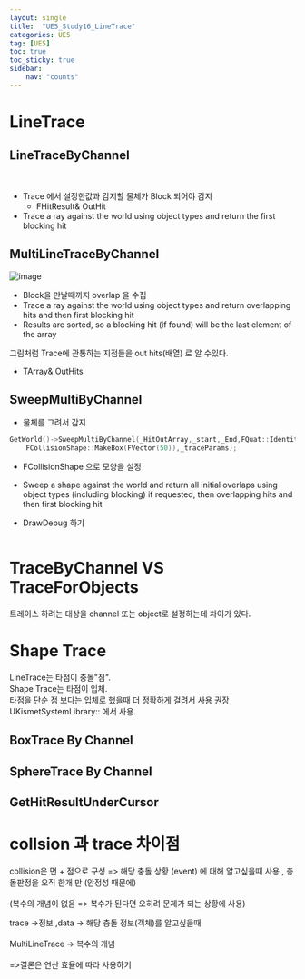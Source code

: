 ```yaml
---
layout: single
title:  "UE5_Study16_LineTrace"
categories: UE5
tag: [UE5]
toc: true
toc_sticky: true
sidebar:
    nav: "counts"
---
```


# LineTrace


## LineTraceByChannel
<br>

* Trace 에서 설정한값과 감지할 물체가 Block 되어야 감지
    * FHitResult& OutHit<br>
*  Trace a ray against the world using object types and return the first blocking hit<br>

## MultiLineTraceByChannel
![image](https://github.com/silverlnng/UE_ThirdPersonTemplate/assets/112385982/ce57ab29-342e-49d1-aa3a-ccd1380e18e3)

* Block을 만날때까지 overlap 을 수집<br>
* Trace a ray against the world using object types and return overlapping hits and then first blocking hit<br>
* Results are sorted, so a blocking hit (if found) will be the last element of the array<br>

그림처럼 Trace에 관통하는 지점들을 out hits(배열) 로 알 수있다.<br>

* TArray<struct FHitResult>& OutHits

## SweepMultiByChannel

* 물체를 그려서 감지

```cpp
GetWorld()->SweepMultiByChannel(_HitOutArray,_start,_End,FQuat::Identity,ECC_GameTraceChannel1,
	FCollisionShape::MakeBox(FVector(50)),_traceParams);
```	

* FCollisionShape 으로 모양을 설정

* Sweep a shape against the world and return all initial overlaps using object types (including blocking) if requested, then overlapping hits and then first blocking hit

* DrawDebug 하기

```cpp

```

# TraceByChannel VS TraceForObjects 
 트레이스 하려는 대상을 channel 또는 object로 설정하는데 차이가 있다.

# Shape Trace
LineTrace는 타점이 충돌"점".<br>
Shape Trace는 타점이 입체.<br>
타점을 단순 점 보다는 입체로 했을때 더 정확하게 걸려서 사용 권장<br> 
UKismetSystemLibrary:: 에서 사용.<br>

## BoxTrace By Channel

## SphereTrace By Channel


## GetHitResultUnderCursor

# collsion 과 trace 차이점
collision은 면 + 점으로 구성 => 해당 충돌 상황 (event) 에 대해 알고싶을때 사용 , 충돌판정을 오직 한개 만 (안정성 때문에)<br>   
(복수의 개념이 없음 => 복수가 된다면 오히려 문제가 되는 상황에 사용)<br>

trace ->정보 ,data -> 해당 충돌 정보(객체)를 알고싶을때<br>   
MultiLineTrace -> 복수의 개념<br>
<br>
=>결론은 연산 효율에 따라 사용하기


